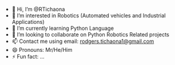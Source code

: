 - 👋 Hi, I’m @RTichaona
- 👀 I’m interested in Robotics (Automated vehicles and Industrial Applications)
- 🌱 I’m currently learning Python Language
- 💞️ I’m looking to collaborate on Python Robotics Related projects
- 📫 Contact me using email: rodgers.tichaona1@gmail.com
- 😄 Pronouns: Mr/He/Him
- ⚡ Fun fact: ...

<!---
RTichaona/RTichaona is a ✨ special ✨ repository because its `README.md` (this file) appears on your GitHub profile.
You can click the Preview link to take a look at your changes.
--->
